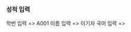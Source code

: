 
### 성적 입력 ###

학번 입력 => A001
이름 입력 => 이기자
국어 입력 => 
<!--stackedit_data:
eyJoaXN0b3J5IjpbMzUyNDU1NjAxLDQ5NzgxODgxMF19
-->